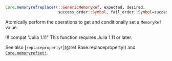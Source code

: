 ```julia
Core.memoryrefreplace!(::GenericMemoryRef, expected, desired,
                       success_order::Symbol, fail_order::Symbol=success_order, boundscheck::Bool) -> (; old, success::Bool)
```

Atomically perform the operations to get and conditionally set a `MemoryRef` value.

!!! compat "Julia 1.11"
    This function requires Julia 1.11 or later.


See also [`replaceproperty!`](@ref Base.replaceproperty!) and [`Core.memoryrefset!`](@ref).
